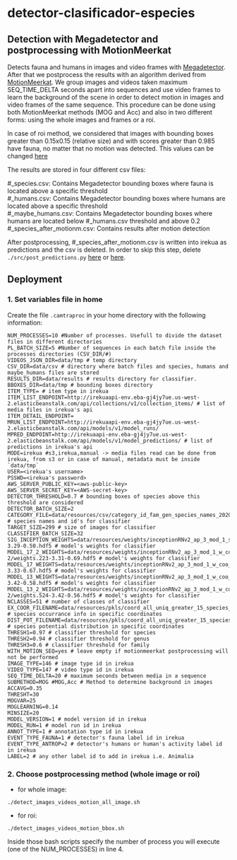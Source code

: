 # detector-clasificador-especies

## Detection with Megadetector and postprocessing with MotionMeerkat

Detects fauna and humans in images and video frames with [Megadetector](https://github.com/microsoft/CameraTraps/blob/master/megadetector.md). After that we postprocess the results with an algorithm derived from [MotionMeerkat](https://github.com/bw4sz/OpenCV_HummingbirdsMotion). We group images and videos taken maximum SEQ_TIME_DELTA seconds apart into sequences and use video frames to learn the background of the scene in order to detect motion in images and video frames of the same sequence. This procedure can be done using both MotionMeerkat methods (MOG and Acc) and also in two different forms: using the whole images and frames or a roi.  

In case of roi method, we considered that images with bounding boxes greater than 0.15x0.15 (relative size) and with scores greater than 0.985 have fauna, no matter that no motion was detected. This values can be changed [here](https://github.com/CONABIO/detector-clasificador-especies/blob/MotionMeerkat_postproc/camtraproc/detection/motionm_bbox.py#L175)  

The results are stored in four different csv files:  

#_species.csv: Contains Megadetector bounding boxes where fauna is located above a specific threshold  
#_humans.csv: Contains Megadetector bounding boxes where humans are located above a specific threshold  
#_maybe_humans.csv: Contains Megadetector bounding boxes where humans are located below #_humans.csv threshold and above 0.2  
#_species_after_motionm.csv: Contains results after motion detection  

After postprocessing, #_species_after_motionm.csv is written into irekua as predictions and the csv is deleted. In order to skip this step, delete `./src/post_predictions.py` [here](https://github.com/CONABIO/detector-clasificador-especies/blob/MotionMeerkat_postproc/detect_images_videos_motion_bbox.sh#L11) or [here](https://github.com/CONABIO/detector-clasificador-especies/blob/MotionMeerkat_postproc/detect_images_videos_motion_all_image.sh#L11).  

## Deployment

### 1. Set variables file in home
Create the file `.camtraproc` in your home directory with the following information:
```
NUM_PROCESSES=10 #Number of processes. Usefull to divide the dataset files in different directories 
PL_BATCH_SIZE=5 #Number of sequences in each batch file inside the processes directories (CSV_DIR/#)
VIDEOS_JSON_DIR=data/tmp # temp directory
CSV_DIR=data/csv # directory where batch files and species, humans and maybe_humans files are stored
RESULTS_DIR=data/results # results directory for classifier.
BBOXES_DIR=data/tmp # bounding boxes directory
ITEM_TYPE= # item type in irekua
ITEM_LIST_ENDPOINT=http://irekuaapi-env.eba-gj4jy7ue.us-west-2.elasticbeanstalk.com/api/collections/v1/collection_items/ # list of media files in irekua's api
ITEM_DETAIL_ENDPOINT=
MRUN_LIST_ENDPOINT=http://irekuaapi-env.eba-gj4jy7ue.us-west-2.elasticbeanstalk.com/api/models/v1/model_runs/
MPRED_ENDPOINT=http://irekuaapi-env.eba-gj4jy7ue.us-west-2.elasticbeanstalk.com/api/models/v1/model_predictions/ # list of predictions in irekua's api
MODE=irekua #s3,irekua,manual -> media files read can be done from irekua, from s3 or in case of manual, metadata must be inside `data/tmp`
USER=<irekua's username>
PSSWD=<irekua's password>
AWS_SERVER_PUBLIC_KEY=<aws-public-key>
AWS_SERVER_SECRET_KEY=<AWS-secret-key>
DETECTOR_THRESHOLD=0.7 # bounding boxes of species above this threshold are considered
DETECTOR_BATCH_SIZE=2
CATEGORY_FILE=data/resources/csv/category_id_fam_gen_species_names_20201203.csv # species names and id's for classifier
TARGET_SIZE=299 # size of images for classifier
CLASSIFIER_BATCH_SIZE=32
SIG_INCEPTION_WEIGHTS=data/resources/weights/inceptionRNv2_ap_3_mod_1_sigmoid_num_1000/weights.231-3.29-0.50.hdf5 # model's weights for classifier
MODEL_17_2_WEIGHTS=data/resources/weights/inceptionRNv2_ap_3_mod_1_w_coo_w_weights_softmax_num_2_3_17-2/weights.223-3.31-0.69.hdf5 # model's weights for classifier
MODEL_17_WEIGHTS=data/resources/weights/inceptionRNv2_ap_3_mod_1_w_coo_w_weights_softmax_num_2_3_17/weights.235-3.33-0.67.hdf5 # model's weights for classifier
MODEL_13_WEIGHTS=data/resources/weights/inceptionRNv2_ap_3_mod_1_w_coo_w_weights_softmax_num_2_3_13/weights.380-3.42-0.58.hdf5 # model's weights for classifier
MODEL_13_2_WEIGHTS=data/resources/weights/inceptionRNv2_ap_3_mod_1_w_coo_w_weights_softmax_num_2_3_13-2/weights.524-3.42-0.56.hdf5 # model's weights for classifier
NCLASSES=51 # number of classes of classifier
EX_COOR_FILENAME=data/resources/pkls/coord_all_uniq_greater_15_species_ex_coor_sigmoid_str_coo.pkl # species occurrance info in specific coordinates
DIST_POT_FILENAME=data/resources/pkls/coord_all_uniq_greater_15_species_dist_pot_sigmoid_str_coo.pkl # species potential distribution in specific coordinates
THRESH1=0.97 # classifier threshold for species
THRESH2=0.94 # classifier threshold for genus
THRESH3=0.6 # classifier threshold for family
WITH_MOTION_SEQ=yes # leave empty if motionmeerkat postprocessing will not be performed
IMAGE_TYPE=146 # image type id in irekua
VIDEO_TYPE=147 # video type id in irekua
SEQ_TIME_DELTA=20 # maximum seconds between media in a sequence
SUBMETHOD=MOG #MOG,Acc # Method to determine background in images
ACCAVG=0.35
THRESHT=30
MOGVAR=25
MOGLEARNING=0.14 
MINSIZE=20
MODEL_VERSION=1 # model version id in irekua
MODEL_RUN=1 # model run id in irekua
ANNOT_TYPE=1 # annotation type id in irekua
EVENT_TYPE_FAUNA=1 # detector's fauna label id in irekua
EVENT_TYPE_ANTROP=2 # detector's humans or human's activity label id in irekua
LABEL=2 # any other label id to add in irekua i.e. Animalia
```

### 2. Choose postprocessing method (whole image or roi)

- for whole image:  
```
./detect_images_videos_motion_all_image.sh
```
- for roi:
```
./detect_images_videos_motion_bbox.sh
```

Inside those bash scripts specify the number of process you will execute (one of the NUM_PROCESSES) in line 4.  

